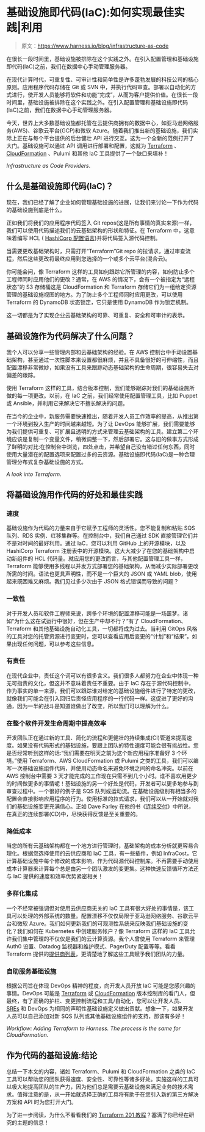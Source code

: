 # 基础设施即代码(IaC):如何实现最佳实践|利用

> 原文：<https://www.harness.io/blog/infrastructure-as-code>

在很长一段时间里，基础设施被排除在这个实践之外。在引入配置管理和基础设施即代码(IaC)之前，我们在数据中心手动管理服务器。

在现代计算时代，可重复性、可审计性和简单性是许多蓬勃发展的科技公司的核心原则。应用程序代码存储在 Git 或 SVN 中，并执行代码审查。部署以自动化的方式进行，使开发人员能够将软件和功能“完成”，从而为客户提供价值。在很长一段时间里，基础设施被排除在这个实践之外。在引入配置管理和基础设施即代码(IaC)之前，我们在数据中心手动管理服务器。

今天，世界上大多数基础设施都托管在云提供商拥有的数据中心，如亚马逊网络服务(AWS)、谷歌云平台(GCP)和微软 Azure。随着我们推出新的基础设施，我们实际上正在与每个平台提供的后台健壮 API 进行交互。这为一个全新的范例打开了大门。基础设施可以通过 API 调用进行部署和配置，这就为 [Terraform](https://docs.harness.io/article/9pvvgcdbjh-terrform-provisioner) 、 [CloudFormation](https://docs.harness.io/article/4xtxj2f88b-map-cloud-formation-infrastructure) 、Pulumi 和其他 IaC 工具提供了一个缺口来填补！

*Infrastructure as Code Providers*.

## 什么是基础设施即代码(IaC)？

现在，我们已经了解了企业如何管理基础设施的进展，让我们来讨论一下作为代码的基础设施到底是什么。

正如我们将我们的应用程序代码签入 Git repos(这是所有事情的真实来源)一样，我们可以使用代码描述我们的云基础架构的形状和特征。在 Terraform 中，这意味着编写 HCL ( [HashiCorp 配置语言](https://www.terraform.io/docs/language/syntax/configuration.html))并将代码签入源代码控制。

当需要更改基础架构时，只需打开“Terraform”Git repo 的拉请求，通过审查流程，然后这些更改将最终应用到您选择的一个或多个云平台(混合云)。

你可能会问，像 Terraform 这样的工具如何跟踪它所管理的内容，如何防止多个工程师同时应用他们的更改？通常，在 AWS 的情况下，会有一个被指定为“远程状态”的 S3 存储桶这是 CloudFormation 和 Terraform 存储它们为一组给定资源管理的基础设施视图的地方。为了防止多个工程师同时应用更改，可以使用 Terraform 的 DynamoDB 状态锁定，它只是使用 DynamoDB 作为锁定机制。

这一切都是为了实现企业云基础架构的可靠、可重复、安全和可审计的表示。

## 基础设施作为代码解决了什么问题？

我个人可以分享一些管理内部和云基础架构的经验。在 AWS 控制台中手动设置基础架构，甚至通过一次性脚本来设置都很麻烦，并且不具备很好的可伸缩性，而且配置漂移非常微妙，如果没有工具来跟踪动态基础架构的生命周期，很容易失去对偏差的跟踪。

使用 Terraform 这样的工具，结合版本控制，我们能够跟踪对我们的基础设施所做的每一项更改。以前，在 IaC 之前，我们经常使用配置管理工具，比如 Puppet 或 Ansible，并利用它来解决它不擅长解决的问题。

在当今的企业中，新服务需要快速推出，随着开发人员工作效率的提高，从推出第一个环境到投入生产的时间越来越短。为了让 DevOps 能够扩展，我们需要能够为我们提供可重复、可扩展且透明的方式来管理云基础架构的工具。建立第二个环境应该是复制一个变量文件，稍微调整一下，然后部署它。这与旧的做事方式形成了鲜明的对比:在控制台中浏览，四处点击，并希望自己没有错过任何东西，同时使用大量潜在的配置选项来配置过多的云资源。基础设施即代码(IaC)是一种合理管理分布式复杂基础设施的方式。

*A look into Terraform*.

## 将基础设施用作代码的好处和最佳实践

### 速度

基础设施作为代码的力量来自于它赋予工程师的灵活性。您不能复制和粘贴 SQS 队列、RDS 实例、红移集群等。在控制台中，我们自己通过 SDK 直接管理它们并不是对时间的最好利用。通过 IaC，您可以利用 GitHub 上的开源模块，以及 HashiCorp Terraform 注册表中的开源模块。这大大减少了在您的基础架构中启动新组件的 HCL 代码量。就应用您的更改而言，与其他配置管理工具一样，Terraform 能够使用多线程以并发方式部署您的基础架构，从而减少实际部署更改所需的时间。语法也更具声明性，而不是一个巨大的 JSON 或 YAML blob，使用起来既困难又麻烦。我们见过多少次由于 JSON 格式错误而导致的问题？

### 一致性

对于开发人员和软件工程师来说，跨多个环境的配置漂移可能是一场噩梦。诸如“为什么这在试运行中很好，但在生产中却不行？”有了 CloudFormation、Terraform 和其他基础设施自动化工具，一切都将成为过去。当利用 GitOps 风格的工具对您的托管资源进行变更时，您可以查看应用后变更的“计划”和“结果”。如果出现任何问题，可以参考这些信息。

### 有责任

在现代企业中，责任这个词可以有很多含义。我们很多人都努力在企业中体现一种无可指责的文化，但这并不意味着责任不重要。由于 IaC 存在于源代码控制中，作为事实的单一来源，我们可以跟踪谁对给定的基础设施组件进行了特定的更改，就像我们可能会在引入回归后责怪应用程序的一行代码一样。这促进了更好的沟通，因为一半的战斗是知道谁做出了改变，所以我们可以理解为什么。

### 在整个软件开发生命周期中提高效率

开发团队正在通过新的工具、简化的流程和更健壮的持续集成(CI)管道来提高速度。如果没有代码形式的基础设施，要跟上团队的特性速度可能会很有挑战性。您是否经常听到这样的话:“我们需要在明天之前为这个新应用程序准备好 3 个环境。”使用 Terraform、AWS CloudFormation 或 Pulumi 之类的工具，我们可以编写一次基础设施组件代码，并使用动态命名来避免环境之间的命名冲突。以前在 AWS 控制台中需要 3 天才能完成的工作现在只需不到几个小时。谁不喜欢用更少的时间做更多的事情呢！基础设施的另一个好处是代码，开发者可以更多地参与到审查过程中。一个很好的例子是 SQS 队列或运动流。在基础设施级别有相当多的配置会直接影响应用程序的行为。使用标准的拉式请求，我们可以从一开始就对我们的基础设施变更充满信心。正如 Dave Farley 在他的书《[连续交付](https://www.amazon.com/Continuous-Delivery-Deployment-Automation-Addison-Wesley/dp/0321601912/)》中所说，在真正的连续部署(CD)中，尽快获得反馈是至关重要的。

### 降低成本

当您的所有云基础架构都在一个地方进行管理时，基础架构的成本分析就更容易合理化。根据您选择使用的云供应商和 IaC 工具，有一些插件，例如 InfraCost，它计算基础设施中每个修改的成本影响，作为代码源代码控制库。不再需要手动使用成本计算器来计算每个总是由另一个团队激发的变更集。这种快速反馈循环方法还与 IaC 提供的速度和效率优势紧密相关！

### 多样化集成

一个不经常被强调但对使用云供应商无关的 IaC 工具有很大好处的事情是，该工具可以处理的外部系统的数量。配置漂移不仅仅局限于亚马逊网络服务、谷歌云平台和微软 Azure。我们如何更新我们的可观测性系统来反映我们基础设施的变化？我们如何在 Kubernetes 中创建服务帐户？像 Terraform 这样的 IaC 工具允许我们集中管理的不仅仅是我们的云计算资源。我个人曾使用 Terraform 来管理 Auth0 设置、Datadog 监视器和维护模式、PagerDuty 配置等等。看看 Terraform 提供的[提供商列表](https://registry.terraform.io/browse/providers)，更清楚地了解这些工具赋予我们团队的力量。

### 自助服务基础设施

根据公司旨在体现 DevOps 精神的程度，向开发人员开放 IaC 可能是您感兴趣的事情。DevOps 可能是 [Terraform](https://docs.harness.io/article/9pvvgcdbjh-terrform-provisioner) 或 [CloudFormation](https://docs.harness.io/article/78g32khjcu-cloud-formation-provisioner) 版本控制库的看门人，但最终，有了正确的护栏、变更控制流程和工具/自动化，您可以让开发人员、 [SREs](https://harness.io/blog/devops/sre-vs-devops/) 和 DevOps 为相同的声明性基础设施定义做出贡献。想象一下，如果开发人员可以自己添加对新 SQS 队列或其他基础设施组件的支持，那该有多好！

*Workflow: Adding Terraform to Harness. The process is the same for CloudFormation.*

## 作为代码的基础设施:结论

总结一下本文的内容，诸如 Terraform、Pulumi 和 CloudFormation 之类的 IaC 工具可以帮助您的团队获得速度、安全性、可靠性等诸多好处。实施这样的工具可以极大地提高团队的生产力，因为他们总是需要云基础设施来满足业务的技术需求。值得注意的是，从一开始就选择正确的工具将有助于在您引入新的第三方解决方案和 API 时为您打开大门。

为了进一步阅读，为什么不看看我们的 [Terraform 201 教程](https://harness.io/blog/terraform-201-tutorial/)？塞满了你已经在研究的主题的信息！